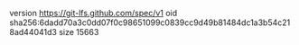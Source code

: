 version https://git-lfs.github.com/spec/v1
oid sha256:6dadd70a3c0dd07f0c98651099c0839cc9d49b81484dc1a3b54c218ad44041d3
size 15663
